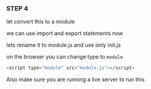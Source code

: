 ### STEP 4

let convert this to a module

we can use import and export statements now

lets rename it to module.js and use only init.js

on the browser you can change type to `module`

```javascript
<script type="module" src="module.js"></script>
```

Also make sure you are running a live server to run this